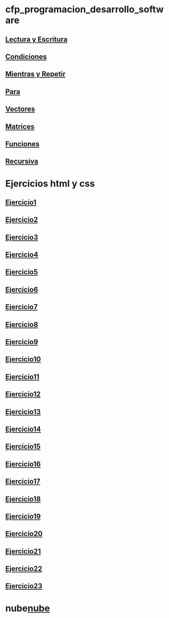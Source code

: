 # cfp_programacion_desarrollo_software

## [Lectura y Escritura](./pseudocodigo/lectura_escritura/)

## [Condiciones](pseudocodigo/condiciones/)

## [Mientras y Repetir](pseudocodigo/mientras_repetir/)

## [Para](pseudocodigo/para/)

## [Vectores](/pseudocodigo/vectores/)

## [Matrices](pseudocodigo/matrices/)

## [Funciones](pseudocodigo/funciones/)

## [Recursiva](pseudocodigo/recursiva/)

# Ejercicios html y css

## [Ejercicio1](html_css/ejercicio%201/)
## [Ejercicio2](html_css/ejercicio%202/)
## [Ejercicio3](html_css/ejercicio%203/)
## [Ejercicio4](html_css/ejercicio%204/)
## [Ejercicio5](html_css/ejercicio%205/)
## [Ejercicio6](html_css/ejercicio%206/)
## [Ejercicio7](html_css/ejercicio%207/)
## [Ejercicio8](html_css/ejercicio%208/)
## [Ejercicio9](html_css/ejercicio%209/)
## [Ejercicio10](html_css/ejercicio%2010/)
## [Ejercicio11](html_css/ejercicio%2011/)
## [Ejercicio12](html_css/ejercicio%2012/)
## [Ejercicio13](html_css/ejercicio%2013/)
## [Ejercicio14](html_css/ejercicio%2014/)
## [Ejercicio15](html_css/ejercicio%2015/)
## [Ejercicio16](html_css/ejercicio%2016/)
## [Ejercicio17](html_css/ejercicio%2017/)
## [Ejercicio18](html_css/ejercicio%2018/)
## [Ejercicio19](html_css/ejercicio%2019/)
## [Ejercicio20](html_css/ejercicio%2020/)
## [Ejercicio21](html_css/ejercicio%2021/)
## [Ejercicio22](html_css/ejercicio%2022/)
## [Ejercicio23](html_css/ejercicio%2023/)


# nube[nube](./nube)